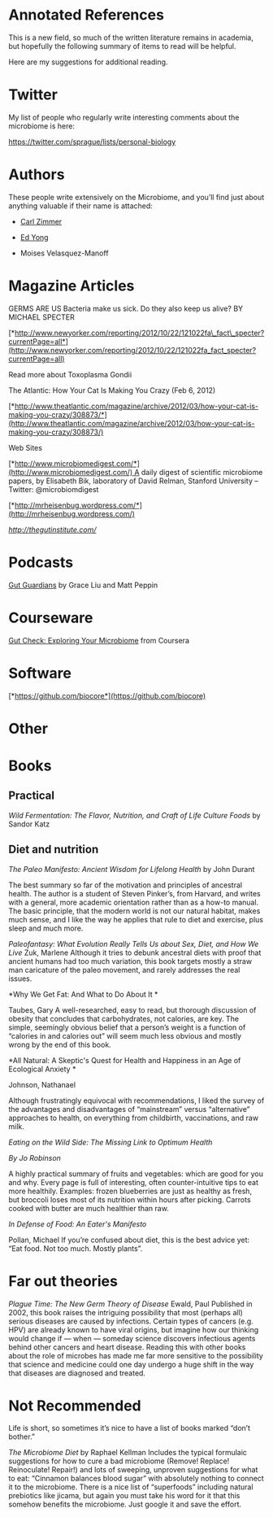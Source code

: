 # Annotated References

This is a new field, so much of the written literature remains in academia, but hopefully the following summary of items to read will be helpful.

Here are my suggestions for additional reading.

Twitter
=======

My list of people who regularly write interesting comments about the microbiome is here:

<https://twitter.com/sprague/lists/personal-biology>

Authors
=======

These people write extensively on the Microbiome, and you’ll find just about anything valuable if their name is attached:

-   [Carl Zimmer](http://carlzimmer.com/)

-   [Ed Yong](http://edyong.flavors.me/)

-   Moises Velasquez-Manoff

Magazine Articles
=================

GERMS ARE US Bacteria make us sick. Do they also keep us alive? BY MICHAEL SPECTER

[*http://www.newyorker.com/reporting/2012/10/22/121022fa\_fact\_specter?currentPage=all*](http://www.newyorker.com/reporting/2012/10/22/121022fa_fact_specter?currentPage=all)

Read more about Toxoplasma Gondii

The Atlantic: How Your Cat Is Making You Crazy (Feb 6, 2012)

[*http://www.theatlantic.com/magazine/archive/2012/03/how-your-cat-is-making-you-crazy/308873/*](http://www.theatlantic.com/magazine/archive/2012/03/how-your-cat-is-making-you-crazy/308873/)

Web Sites

[*http://www.microbiomedigest.com/*](http://www.microbiomedigest.com/) A daily digest of scientific microbiome papers, by Elisabeth Bik, laboratory of David Relman, Stanford University – Twitter: @microbiomdigest

[*http://mrheisenbug.wordpress.com/*](http://mrheisenbug.wordpress.com/)

*http://thegutinstitute.com/*

Podcasts
========

[Gut Guardians](http://thegutinstitute.com/gut-guardians-podcast) by Grace Liu and Matt Peppin

Courseware
==========

[Gut Check: Exploring Your Microbiome](https://www.coursera.org/learn/microbiome) from Coursera

Software
========

[*https://github.com/biocore*](https://github.com/biocore)

Other
=====

Books
=====


Practical
---------

*Wild Fermentation: The Flavor, Nutrition, and Craft of Life Culture Foods* by Sandor Katz

Diet and nutrition
------------------

*The Paleo Manifesto: Ancient Wisdom for Lifelong Health* by John Durant

The best summary so far of the motivation and principles of ancestral health. The author is a student of Steven Pinker’s, from Harvard, and writes with a general, more academic orientation rather than as a how-to manual. The basic principle, that the modern world is not our natural habitat, makes much sense, and I like the way he applies that rule to diet and exercise, plus sleep and much more.

*Paleofantasy: What Evolution Really Tells Us about Sex, Diet, and How We Live* Zuk, Marlene Although it tries to debunk ancestral diets with proof that ancient humans had too much variation, this book targets mostly a straw man caricature of the paleo movement, and rarely addresses the real issues.

*Why We Get Fat: And What to Do About It *

Taubes, Gary A well-researched, easy to read, but thorough discussion of obesity that concludes that carbohydrates, not calories, are key. The simple, seemingly obvious belief that a person’s weight is a function of “calories in and calories out” will seem much less obvious and mostly wrong by the end of this book.

*All Natural: A Skeptic's Quest for Health and Happiness in an Age of Ecological Anxiety *

Johnson, Nathanael

Although frustratingly equivocal with recommendations, I liked the survey of the advantages and disadvantages of “mainstream” versus “alternative” approaches to health, on everything from childbirth, vaccinations, and raw milk.

*Eating on the Wild Side: The Missing Link to Optimum Health*

*By Jo Robinson*

A highly practical summary of fruits and vegetables: which are good for you and why. Every page is full of interesting, often counter-intuitive tips to eat more healthily. Examples: frozen blueberries are just as healthy as fresh, but broccoli loses most of its nutrition within hours after picking. Carrots cooked with butter are much healthier than raw.

*In Defense of Food: An Eater's Manifesto*

Pollan, Michael If you’re confused about diet, this is the best advice yet: “Eat food. Not too much. Mostly plants”.

Far out theories
================

*Plague Time: The New Germ Theory of Disease* Ewald, Paul Published in 2002, this book raises the intriguing possibility that most (perhaps all) serious diseases are caused by infections. Certain types of cancers (e.g. HPV) are already known to have viral origins, but imagine how our thinking would change if — when — someday science discovers infectious agents behind other cancers and heart disease. Reading this with other books about the role of microbes has made me far more sensitive to the possibility that science and medicine could one day undergo a huge shift in the way that diseases are diagnosed and treated.


Not Recommended
===============

Life is short, so sometimes it’s nice to have a list of books marked “don’t bother.”

*The Microbiome Diet* by Raphael Kellman Includes the typical formulaic suggestions for how to cure a bad microbiome (Remove! Replace! Reinoculate! Repair!) and lots of sweeping, unproven suggestions for what to eat: “Cinnamon balances blood sugar” with absolutely nothing to connect it to the microbiome. There is a nice list of “superfoods” including natural prebiotics like jicama, but again you must take his word for it that this somehow benefits the microbiome. Just google it and save the effort.

